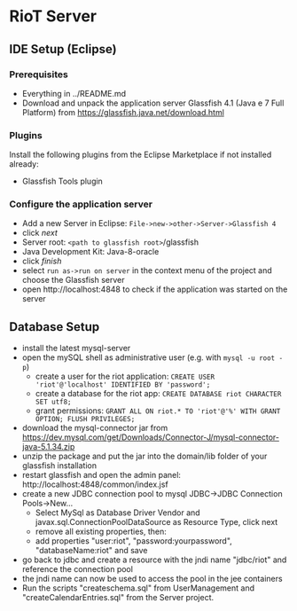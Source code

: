 # RioT Server

## IDE Setup (Eclipse)

### Prerequisites

- Everything in ../README.md
- Download and unpack the application server Glassfish 4.1 (Java e 7 Full Platform) from https://glassfish.java.net/download.html 

### Plugins
Install the following plugins from the Eclipse Marketplace if not installed already:

- Glassfish Tools plugin

### Configure the application server

- Add a new Server in Eclipse:
`File->new->other->Server->Glassfish 4`
- click *next*
- Server root: `<path to glassfish root>`/glassfish
- Java Development Kit: Java-8-oracle
- click *finish*
- select `run as->run on server` in the context menu of the project and choose the Glassfish server
- open http://localhost:4848 to check if the application was started on the server

## Database Setup

- install the latest mysql-server
- open the mySQL shell as administrative user (e.g. with `mysql -u root -p`)
  - create a user for the riot application: `CREATE USER 'riot'@'localhost' IDENTIFIED BY 'password';`
  - create a database for the riot app: `CREATE DATABASE riot CHARACTER SET utf8;`
  - grant permissions: `GRANT ALL ON riot.* TO 'riot'@'%' WITH GRANT OPTION; FLUSH PRIVILEGES;`
- download the mysql-connector jar from https://dev.mysql.com/get/Downloads/Connector-J/mysql-connector-java-5.1.34.zip
- unzip the package and put the jar into the domain/lib folder of your glassfish installation
- restart glassfish and open the admin panel: http://localhost:4848/common/index.jsf
- create a new JDBC connection pool to mysql JDBC->JDBC Connection Pools->New...
  - Select MySql as Database Driver Vendor and javax.sql.ConnectionPoolDataSource as Resource Type, click next
  - remove all existing properties, then:
  - add properties "user:riot", "password:yourpassword", "databaseName:riot" and save
- go back to jdbc and create a resource with the jndi name "jdbc/riot" and reference the connection pool
- the jndi name can now be used to access the pool in the jee containers
- Run the scripts "createschema.sql" from UserManagement and "createCalendarEntries.sql" from the Server project.